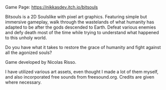 Game Page: https://nikkasdev.itch.io/bitsouls

Bitsouls is a 2D Soulslike with pixel art graphics. Featuring simple but immersive gameplay, walk through the wastelands of what humanity has adapted to be after the gods descended to Earth. Defeat various enemies and defy death most of the time while trying to understand what happened to this unholy world.

Do you have what it takes to restore the grace of humanity and fight against all the agonized souls?

Game developed by Nicolas Risso.

I have utilized various art assets, even thought I made a lot of them myself, and also incorporated free sounds from freesound.org. Credits are given where necessary.
